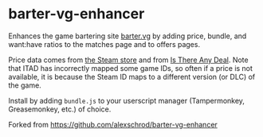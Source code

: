 # barter-vg-enhancer

Enhances the game bartering site [barter.vg](https://barter.vg) by adding price, bundle, and want:have ratios to the matches page and to offers pages.

Price data comes from [the Steam store](https://store.steampowered.com) and from [Is There Any Deal](https://isthereanydeal.com). Note that ITAD has incorrectly mapped some game IDs, so often if a price is not available, it is because the Steam ID maps to a different version (or DLC) of the game.

Install by adding `bundle.js` to your userscript manager (Tampermonkey, Greasemonkey, etc.) of choice.

Forked from https://github.com/alexschrod/barter-vg-enhancer
